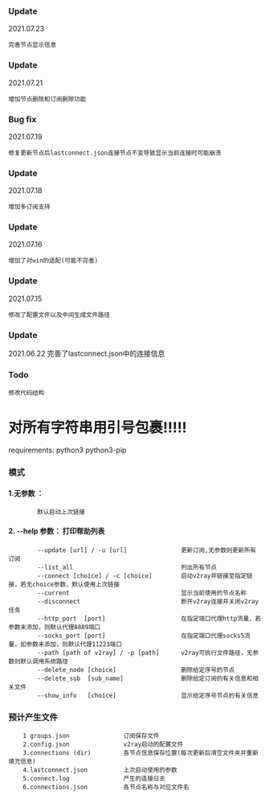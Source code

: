 ### Update

2021.07.23

    完善节点显示信息

### Update

2021.07.21

    增加节点删除和订阅删除功能

### Bug fix
2021.07.19

    修复更新节点后lastconnect.json连接节点不变导致显示当前连接时可能崩溃

### Update  
2021.07.18

    增加多订阅支持
### Update
2021.07.16

    增加了对win的适配(可能不完善)

### Update
2021.07.15

    修改了配置文件以及中间生成文件路径

### Update

2021.06.22
    完善了lastconnect.json中的连接信息



### Todo

    修改代码结构



# 对所有字符串用引号包裹!!!!!



requirements: python3 python3-pip

### 模式
#### 1.无参数 ：
            默认启动上次链接

#### 		2. --help 参数： 打印帮助列表
            --update [url] / -u [url]               更新订阅,无参数则更新所有订阅
            --list_all                              列出所有节点
            --connect [choice] / -c [choice]        启动v2ray并链接至指定链接，若无choice参数，默认使用上次链接
            --current                               显示当前使用的节点名称
            --disconnect                            断开v2ray连接并关闭v2ray任务
            --http_port  [port]                     在指定端口代理http流量，若参数未添加，则默认代理8889端口
            --socks_port [port]                     在指定端口代理socks5流量，如参数未添加，则默认代理11223端口
            --path [path of v2ray] / -p [path]      v2ray可执行文件路径，无参数则默认调用系统路径
            --delete_node [choice]                  删除给定序号的节点
            --delete_sub  [sub_name]                删除给定订阅的有关信息和相关文件
            --show_info   [choice]                  显示给定序号节点的有关信息



### 预计产生文件
        1 groups.json               订阅保存文件
        2.config.json               v2ray启动的配置文件
        3.connections (dir)         各节点信息保存位置(每次更新后清空文件夹并重新填充信息)
        4.lastconnect.json          上次启动使用的参数
        5.connect.log               产生的连接日志
        6.connections.json          各节点名称与对应文件名





​									
